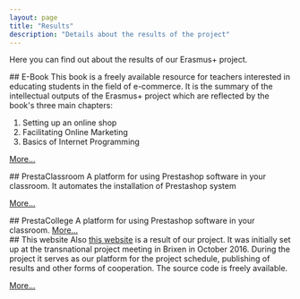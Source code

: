 ```yaml
---
layout: page
title: "Results"
description: "Details about the results of the project"
---
```

Here you can find out about the results of our Erasmus+ project.

<div class="clearfix"></div>

<div>
## E-Book
This book is a freely available resource for teachers interested in educating students in the field of e-commerce. It is the summary of the intellectual outputs of the Erasmus+ project which are reflected by the book's three main chapters:

<ol>
<li>Setting up an online shop</li>
<li>Facilitating Online Marketing</li>
<li>Basics of Internet Programming</li>
</ol>

<p><a class="" href="https://fitforecommerce.gitbooks.io/fit-for-e-commerce/content/">More…</a></p>
</div>

<div class="clearfix"></div>
<div>
## PrestaClassroom
A platform for using Prestashop software in your classroom. It automates the installation of Prestashop system

<p><a class="" href="https://github.com/fitforecommerce/presta-classroom" target="_blank">More…</a></p>
</div>

<div class="clearfix"></div>
<div>
## PrestaCollege
A platform for using Prestashop software in your classroom.
<a class="" href="https://github.com/fitforecommerce/prestacollege" target="_blank">More…</a>

<div class="clear"></div>
## This website
Also <a href="https://fitforecommerce.github.io">this website</a> is a result of our project. It was initially set up at the transnational project meeting in Brixen in October 2016. During the project it serves as our platform for the project schedule, publishing of results and other forms of cooperation. The source code is freely available.
  
<p><a class="" href="https://github.com/fitforecommerce/fitforecommerce.github.io" target="_blank">More…</a></p>
</div>